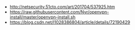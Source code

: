 ###
* http://netsecurity.51cto.com/art/201704/537925.htm
* https://raw.githubusercontent.com/Nyr/openvpn-install/master/openvpn-install.sh
* https://blog.csdn.net/l1028386804/article/details/72190429

```

```
